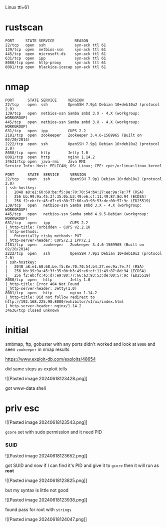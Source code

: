Linux ttl=61

# rustscan

```
PORT     STATE SERVICE         REASON
22/tcp   open  ssh             syn-ack ttl 61
139/tcp  open  netbios-ssn     syn-ack ttl 61
445/tcp  open  microsoft-ds    syn-ack ttl 61
631/tcp  open  ipp             syn-ack ttl 61
8080/tcp open  http-proxy      syn-ack ttl 61
8081/tcp open  blackice-icecap syn-ack ttl 61
```

# nmap

```
PORT      STATE SERVICE     VERSION
22/tcp    open  ssh         OpenSSH 7.9p1 Debian 10+deb10u2 (protocol 2.0)
139/tcp   open  netbios-ssn Samba smbd 3.X - 4.X (workgroup: WORKGROUP)
445/tcp   open  netbios-ssn Samba smbd 3.X - 4.X (workgroup: WORKGROUP)
631/tcp   open  ipp         CUPS 2.2
2181/tcp  open  zookeeper   Zookeeper 3.4.6-1569965 (Built on 02/20/2014)
2222/tcp  open  ssh         OpenSSH 7.9p1 Debian 10+deb10u2 (protocol 2.0)
8080/tcp  open  http        Jetty 1.0
8081/tcp  open  http        nginx 1.14.2
34631/tcp open  java-rmi    Java RMI
Service Info: Host: PELICAN; OS: Linux; CPE: cpe:/o:linux:linux_kernel
```

```
PORT      STATE  SERVICE     VERSION
22/tcp    open   ssh         OpenSSH 7.9p1 Debian 10+deb10u2 (protocol 2.0)
| ssh-hostkey: 
|   2048 a8:e1:60:68:be:f5:8e:70:70:54:b4:27:ee:9a:7e:7f (RSA)
|   256 bb:99:9a:45:3f:35:0b:b3:49:e6:cf:11:49:87:8d:94 (ECDSA)
|_  256 f2:eb:fc:45:d7:e9:80:77:66:a3:93:53:de:00:57:9c (ED25519)
139/tcp   open   netbios-ssn Samba smbd 3.X - 4.X (workgroup: WORKGROUP)
445/tcp   open   netbios-ssn Samba smbd 4.9.5-Debian (workgroup: WORKGROUP)
631/tcp   open   ipp         CUPS 2.2
|_http-title: Forbidden - CUPS v2.2.10
| http-methods: 
|_  Potentially risky methods: PUT
|_http-server-header: CUPS/2.2 IPP/2.1
2181/tcp  open   zookeeper   Zookeeper 3.4.6-1569965 (Built on 02/20/2014)
2222/tcp  open   ssh         OpenSSH 7.9p1 Debian 10+deb10u2 (protocol 2.0)
| ssh-hostkey: 
|   2048 a8:e1:60:68:be:f5:8e:70:70:54:b4:27:ee:9a:7e:7f (RSA)
|   256 bb:99:9a:45:3f:35:0b:b3:49:e6:cf:11:49:87:8d:94 (ECDSA)
|_  256 f2:eb:fc:45:d7:e9:80:77:66:a3:93:53:de:00:57:9c (ED25519)
8080/tcp  open   http        Jetty 1.0
|_http-title: Error 404 Not Found
|_http-server-header: Jetty(1.0)
8081/tcp  open   http        nginx 1.14.2
|_http-title: Did not follow redirect to http://192.168.225.98:8080/exhibitor/v1/ui/index.html
|_http-server-header: nginx/1.14.2
34636/tcp closed unknown
```

# initial

smbmap, ftp, gobuster with any ports didn't worked and look at `8080` and seen `zookeeper` in nmap results

https://www.exploit-db.com/exploits/48654

did same steps as exploit tells

![[Pasted image 20240618123428.png]]

got www-data shell

# priv esc

![[Pasted image 20240618123543.png]]

`gcore` set with sudo permission and it need PID

### SUID

![[Pasted image 20240618123652.png]]

got SUID and now if I can find it's PID and give it to `gcore` then it will run as **root**

![[Pasted image 20240618123825.png]]

but my syntax is little not good

![[Pasted image 20240618123938.png]]

found pass for root with `strings`

![[Pasted image 20240618124047.png]]

